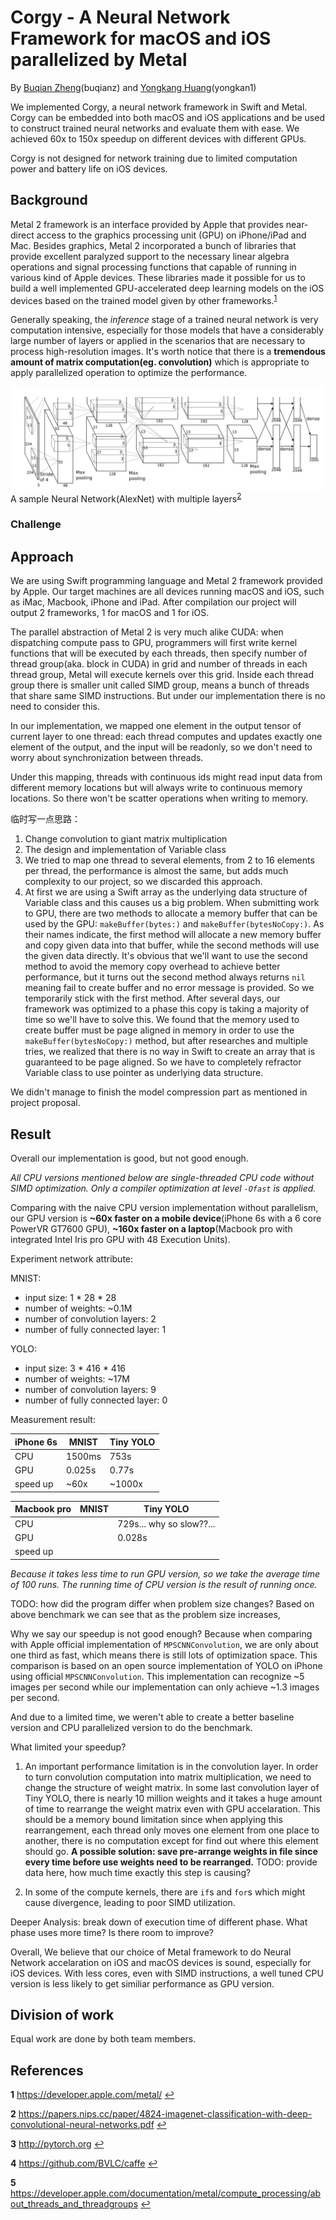 # Corgy - A Neural Network Framework for macOS and iOS parallelized by Metal

By [Buqian Zheng](https://github.com/zhengbuqian)(buqianz) and [Yongkang Huang](https://github.com/MrDwZ)(yongkan1)

We implemented Corgy, a neural network framework in Swift and Metal. Corgy can be embedded into both macOS and iOS applications and be used to construct trained neural networks and evaluate them with ease. We achieved 60x to 150x speedup on different devices with different GPUs.

<div style="visibility: hidden;display: none;">
Run MNIST on 15' Macbook pro 1000 times: GPU takes ~9 seconds, CPU takes ~26 minutes.
</div>

Corgy is not designed for network training due to limited computation power and battery life on iOS devices.

## Background

Metal 2 framework is an interface provided by Apple that provides near-direct access to the graphics processing unit (GPU) on iPhone/iPad and Mac. Besides graphics, Metal 2 incorporated a bunch of libraries that provide excellent paralyzed support to the necessary linear algebra operations and signal processing functions that capable of running in various kind of Apple devices. These libraries made it possible for us to build a well implemented GPU-accelerated deep learning models on the iOS devices based on the trained model given by other frameworks.<sup id="a1">[1](#f1)</sup> 

Generally speaking, the _inference_ stage of a trained neural network is very computation intensive, especially for those models that have a considerably large number of layers or applied in the scenarios that are necessary to process high-resolution images.  It's worth notice that there is a **tremendous amount of matrix computation(eg. convolution)** which is appropriate to apply parallelized operation to optimize the performance.

![](img/alexnet.png)
A sample Neural Network(AlexNet) with multiple layers<sup id="a2">[2](#f2)</sup>

### Challenge

## Approach

We are using Swift programming language and Metal 2 framework provided by Apple. Our target machines are all devices running macOS and iOS, such as iMac, Macbook, iPhone and iPad. After compilation our project will output 2 frameworks, 1 for macOS and 1 for iOS. 

The parallel abstraction of Metal 2 is very much alike CUDA: when dispatching compute pass to GPU, programmers will first write kernel functions that will be executed by each threads, then specify number of thread group(aka. block in CUDA) in grid and number of threads in each thread group, Metal will execute kernels over this grid. Inside each thread group there is smaller unit called SIMD group, means a bunch of threads that share same SIMD instructions. But under our implementation there is no need to consider this.

In our implementation, we mapped one element in the output tensor of current layer to one thread: each thread computes and updates exactly one element of the output, and the input will be readonly, so we don't need to worry about synchronization between threads.

Under this mapping, threads with continuous ids might read input data from different memory locations but will always write to continuous memory locations. So there won't be scatter operations when writing to memory.

临时写一点思路：
1. Change convolution to giant matrix multiplication
2. The design and implementation of Variable class
3. We tried to map one thread to several elements, from 2 to 16 elements per thread, the performance is almost the same, but adds much complexity to our project, so we discarded this approach.
4. At first we are using a Swift array as the underlying data structure of Variable class and this causes us a big problem. When submitting work to GPU, there are two methods to allocate a memory buffer that can be used by the GPU: `makeBuffer(bytes:)` and `makeBuffer(bytesNoCopy:)`. As their names indicate, the first method will allocate a new memory buffer and copy given data into that buffer, while the second methods will use the given data directly. It's obvious that we'll want to use the second method to avoid the memory copy overhead to achieve better performance, but it turns out the second method always returns `nil` meaning fail to create buffer and no error message is provided. So we temporarily stick with the first method. After several days, our framework was optimized to a phase this copy is taking a majority of time so we'll have to solve this. We found that the memory used to create buffer must be page aligned in memory in order to use the `makeBuffer(bytesNoCopy:)` method, but after researches and multiple tries, we realized that there is no way in Swift to create an array that is guaranteed to be page aligned. So we have to completely refractor Variable class to use pointer as underlying data structure. 

We didn't manage to finish the model compression part as mentioned in project proposal.

## Result

Overall our implementation is good, but not good enough. 

*All CPU versions mentioned below are single-threaded CPU code without SIMD optimization. Only a compiler optimization at level `-Ofast` is applied.*

Comparing with the naive CPU version implementation without parallelism, our GPU version is **~60x faster on a mobile device**(iPhone 6s with a 6 core PowerVR GT7600 GPU), **~160x faster on a laptop**(Macbook pro with integrated Intel Iris pro GPU with 48 Execution Units).

Experiment network attribute:

MNIST:

- input size: 1 * 28 * 28
- number of weights: ~0.1M
- number of convolution layers: 2
- number of fully connected layer: 1

YOLO:

- input size: 3 * 416 * 416
- number of weights: ~17M
- number of convolution layers: 9
- number of fully connected layer: 0

Measurement result: 

|iPhone 6s|MNIST|Tiny YOLO|
|---|---|---|
|CPU|1500ms|753s|
|GPU|0.025s|0.77s|
|speed up|~60x|~1000x|

|Macbook pro|MNIST|Tiny YOLO|
|---|---|---|
|CPU||729s... why so slow??...|
|GPU||0.028s|
|speed up|||

*Because it takes less time to run GPU version, so we take the average time of 100 runs. The running time of CPU version is the result of running once.*

TODO: how did the program differ when problem size changes?
Based on above benchmark we can see that as the problem size increases, 

Why we say our speedup is not good enough? Because when comparing with Apple official implementation of `MPSCNNConvolution`, we are only about one third as fast, which means there is still lots of optimization space. This comparison is based on an open source implementation of YOLO on iPhone using official `MPSCNNConvolution`. This implementation can recognize ~5 images per second while our implementation can only achieve ~1.3 images per second.

And due to a limited time, we weren't able to create a better baseline version and CPU parallelized version to do the benchmark.

What limited your speedup? 

1. An important performance limitation is in the convolution layer. In order to turn convolution computation into matrix multiplication, we need to change the structure of weight matrix. In some last convolution layer of Tiny YOLO, there is nearly 10 million weights and it takes a huge amount of time to rearrange the weight matrix even with GPU accelaration. This should be a memory bound limitation since when applying this rearrangement, each thread only moves one element from one place to another, there is no computation except for find out where this element should go.
**A possible solution: save pre-arrange weights in file since every time before use weights need to be rearranged.**
TODO: provide data here, how much time exactly this step is causing?

2. In some of the compute kernels, there are `if`s and `for`s which might cause divergence, leading to poor SIMD utilization.

Deeper Analysis: break down of execution time of different phase. What phase uses more time? Is there room to improve?

Overall, We believe that our choice of Metal framework to do Neural Network accelaration on iOS and macOS devices is sound, especially for iOS devices. With less cores, even with SIMD instructions, a well tuned CPU version is less likely to get similiar performance as GPU version.

## Division of work

Equal work are done by both team members.

## References

<b id="f1">1</b> https://developer.apple.com/metal/ [↩](#a1)

<b id="f2">2</b> https://papers.nips.cc/paper/4824-imagenet-classification-with-deep-convolutional-neural-networks.pdf [↩](#a2)

<b id="f3">3</b> http://pytorch.org [↩](#a3)

<b id="f4">4</b> https://github.com/BVLC/caffe [↩](#a4)

<b id="f5">5</b> https://developer.apple.com/documentation/metal/compute_processing/about_threads_and_threadgroups [↩](#a5)
